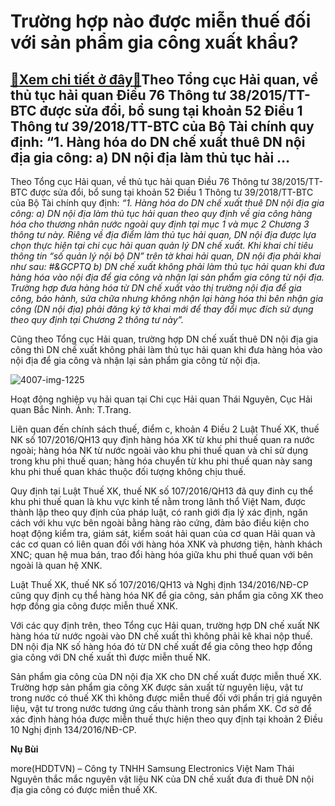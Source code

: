 Trường hợp nào được miễn thuế đối với sản phẩm gia công xuất khẩu?
==================================================================

[:gift:Xem chi tiết ở đây:gift:](https://hddtvn.com/truong-hop-nao-duoc-mien-thue-doi-voi-san-pham-gia-cong-xuat-khau-2/)Theo Tổng cục Hải quan, về thủ tục hải quan Điều 76 Thông tư 38/2015/TT-BTC được sửa đổi, bổ sung tại khoản 52 Điều 1 Thông tư 39/2018/TT-BTC của Bộ Tài chính quy định: “1. Hàng hóa do DN chế xuất thuê DN nội địa gia công: a) DN nội địa làm thủ tục hải …
--------------------------------------------------------------------------------------------------------------------------------------------------------------------------------------------------------------------------------------------------------------


Theo Tổng cục Hải quan, về thủ tục hải quan Điều 76 Thông tư 38/2015/TT-BTC được sửa đổi, bổ sung tại khoản 52 Điều 1 Thông tư 39/2018/TT-BTC của Bộ Tài chính quy định: *“1. Hàng hóa do DN chế xuất thuê DN nội địa gia công: a) DN nội địa làm thủ tục hải quan theo quy định về gia công hàng hóa cho thương nhân nước ngoài quy định tại mục 1 và mục 2 Chương 3 thông tư này. Riêng về địa điểm làm thủ tục hải quan, DN nội địa được lựa chọn thực hiện tại chi cục hải quan quản lý DN chế xuất. Khi khai chỉ tiêu thông tin “số quản lý nội bộ DN” trên tờ khai hải quan, DN nội địa phải khai như sau: #&GCPTQ b) DN chế xuất không phải làm thủ tục hải quan khi đưa hàng hóa vào nội địa để gia công và nhận lại sản phẩm gia công từ nội địa. Trường hợp đưa hàng hóa từ DN chế xuất vào thị trường nội địa để gia công, bảo hành, sửa chữa nhưng không nhận lại hàng hóa thì bên nhận gia công (DN nội địa) phải đăng ký tờ khai mới để thay đổi mục đích sử dụng theo quy định tại Chương 2 thông tư này”.*


Cũng theo Tổng cục Hải quan, trường hợp DN chế xuất thuê DN nội địa gia công thì DN chế xuất không phải làm thủ tục hải quan khi đưa hàng hóa vào nội địa để gia công và nhận lại sản phẩm gia công từ nội địa.





![4007-img-1225](https://hddtvn.com/wp-content/uploads/2021/01/4007_IMG_1225.jpg "Hoạt động nghiệp vụ hải quan tại Chi cục Hải quan Thái Nguyên, Cục Hải quan Bắc Ninh. Ảnh: T.Trang.")


Hoạt động nghiệp vụ hải quan tại Chi cục Hải quan Thái Nguyên, Cục Hải quan Bắc Ninh. Ảnh: T.Trang.



Liên quan đến chính sách thuế, điểm c, khoản 4 Điều 2 Luật Thuế XK, thuế NK số 107/2016/QH13 quy định hàng hóa XK từ khu phi thuế quan ra nước ngoài; hàng hóa NK từ nước ngoài vào khu phi thuế quan và chỉ sử dụng trong khu phi thuế quan; hàng hóa chuyển từ khu phi thuế quan này sang khu phi thuế quan khác thuộc đối tượng không chịu thuế.


Quy định tại Luật Thuế XK, thuế NK số 107/2016/QH13 đã quy đinh cụ thể khu phi thuế quan là khu vực kinh tế nằm trong lãnh thổ Việt Nam, được thành lập theo quy định của pháp luật, có ranh giới địa lý xác định, ngăn cách với khu vực bên ngoài bằng hàng rào cứng, đảm bảo điều kiện cho hoạt động kiểm tra, giám sát, kiểm soát hải quan của cơ quan Hải quan và các cơ quan có liên quan đối với hàng hóa XNK và phương tiện, hành khách XNC; quan hệ mua bán, trao đổi hàng hóa giữa khu phi thuế quan với bên ngoài là quan hệ XNK.


Luật Thuế XK, thuế NK số 107/2016/QH13 và Nghị định 134/2016/NĐ-CP cũng quy định cụ thể hàng hóa NK để gia công, sản phẩm gia công XK theo hợp đồng gia công được miễn thuế XNK.


Với các quy định trên, theo Tổng cục Hải quan, trường hợp DN chế xuất NK hàng hóa từ nước ngoài vào DN chế xuất thì không phải kê khai nộp thuế. DN nội địa NK số hàng hóa đó từ DN chế xuất để gia công theo hợp đồng gia công với DN chế xuất thì được miễn thuế NK.


Sản phẩm gia công của DN nội địa XK cho DN chế xuất được miễn thuế XK. Trường hợp sản phẩm gia công XK được sản xuất từ nguyên liệu, vật tư trong nước có thuế XK thì không được miễn thuế đối với phần trị giá nguyên liệu, vật tư trong nước tương ứng cấu thành trong sản phẩm XK. Cơ sở để xác định hàng hóa được miễn thuế thực hiện theo quy định tại khoản 2 Điều 10 Nghị định 134/2016/NĐ-CP.




**Nụ Bùi**



more(HDDTVN) – Công ty TNHH Samsung Electronics Việt Nam Thái Nguyên thắc mắc nguyên vật liệu NK của DN chế xuất đưa đi thuê DN nội địa gia công có được miễn thuế XK.

